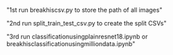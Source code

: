 "1st run breakhiscsv.py to store the path of all images"

"2nd run split_train_test_csv.py to create the split CSVs"

"3rd run classificationusingplainresnet18.ipynb or breakhisclassificationusingmilliondata.ipynb"
